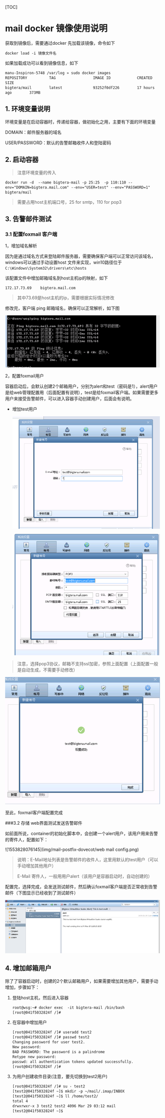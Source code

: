 [TOC]

# mail docker 镜像使用说明

获取到镜像后，需要通过docker 先加载该镜像，命令如下

```
docker load -i 镜像文件名
```

如果加载成功可以看到镜像信息，如下

```
manu-Inspiron-5748 /var/log » sudo docker images
REPOSITORY          TAG                 IMAGE ID            CREATED             SIZE
bigtera/mail        latest              93252f0df226        17 hours ago        373MB

```

## 1. 环境变量说明

环境变量是在启动容器时，传递给容器，做初始化之用，主要有下面的环境变量

DOMAIN：邮件服务器的域名

USER/PASSWORD：默认的告警邮箱收件人和登陆密码



## 2. 启动容器

> 注意环境变量的传入

```
docker run -d  --name bigtera-mail -p 25:25  -p 110:110 --env="DOMAIN=bigtera.mail.com" --env="USER=test" --env="PASSWORD=1" bigtera/mail

```

> 需要占用host主机端口号，25 for smtp，110 for pop3
>
> 


## 3. 告警邮件测试
### 3.1 配置foxmail 客户端

1，增加域名解析

因为是通过域名方式来登陆邮件服务器，需要确保客户端可以正常访问该域名，windows可以通过手动设置host 文件来实现，win10路径位于`C:\Windows\System32\drivers\etc\hosts`

该配置文件中增加邮箱域名到host主机ip的映射，如下

```
172.17.73.69	bigtera.mail.com
```

> 其中73.69是host主机的ip，需要根据实际情况修改

修改完，客户端 ping 邮箱域名，确保可以正常解析，如下图

![1553827140488](img/mail-postfix-dovecot/domain.png)



2，配置foxmail用户

容器启动后，会默认创建2个邮箱用户，分别为alert和test（密码是1），alert用户是给web管理配置用（后面配置有说明），test是给foxmail客户端。如果需要更多用户来接受告警邮件，可以进入容器手动创建用户，后面会有说明。

* 增加test用户

  ![1553827476216](img/mail-postfix-dovecot/foxmail1.png)

  ![1553827589802](img/mail-postfix-dovecot/foxmail2.png)

> 注意，选择pop3协议，邮箱不支持ssl加密，参照上面配置（上面配置一般是自动生成，不需要手动修改）

![1553827745264](img/mail-postfix-dovecot/foxmail3.png)

至此，foxmail客户端配置完成




###3.2 存储 web界面测试发送告警邮件

如前面所说，container的初始化脚本中，会创建一个alert用户，该用户用来告警的寄件人，配置如下：

![1553828076145](img/mail-postfix-dovecot/web mail config.png)

> 说明：E-Mail地址列表是告警邮件的收件人，这里用默认的test用户（可以手动增加其他用户）
>
> E-Mail 寄件人，一般用用户alert（该用户是容器启动时，自动创建的）
>
> 

配置完，选择完成，会发送测试邮件，然后确认foxmail客户端是否正常收到告警邮件（下图显示已经收到了测试邮件）

![1553828819643](img/mail-postfix-dovecot/foxmail-receive.png) 



## 4. 增加邮箱用户

除了了容器启动时，创建的2个默认邮箱用户，如果需要增加其他用户，需要手动增加，步骤如下：

1. 登陆host主机，然后进入容器

   ```
   root@wsg:~# docker exec  -it bigtera-mail /bin/bash
   [root@041f5032824f /]# 

   ```

2. 在容器中增加用户

   ```
   [root@041f5032824f /]# useradd test2
   [root@041f5032824f /]# passwd test2
   Changing password for user test2.
   New password: 
   BAD PASSWORD: The password is a palindrome
   Retype new password: 
   passwd: all authentication tokens updated successfully.
   [root@041f5032824f /]# 

   ```

3. 为用户创建收件目录(注意，要先切换到test2用户)

   ```
   [root@041f5032824f /]# su - test2
   [test2@041f5032824f ~]$ mkdir -p ~/mail/.imap/INBOX
   [test2@041f5032824f ~]$ ll /home/test2/
   total 4
   drwxrwxr-x 3 test2 test2 4096 Mar 29 03:12 mail
   [test2@041f5032824f ~]$ 

   ```

   ​

